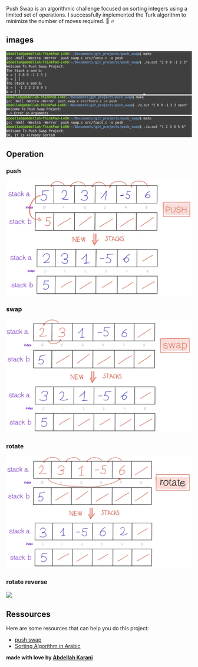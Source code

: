 
Push Swap is an algorithmic challenge focused on sorting integers using a limited set of operations. I successfully implemented the Turk algorithm to minimize the number of moves required. 🧩 🔥 

## images
<img src="imgs/img1.png">
<img src="imgs/img2.png">
<img src="imgs/img3.png">




## Operation
### push
<img src="imgs/push.png">

### swap
<img src="imgs/swap.png">

### rotate
<img src="imgs/rotate.png">

### rotate reverse
<img src="imgs/rotate_reverse.avif">



## Ressources
Here are some resources that can help you do this project: 
<ul>
  <li><a href="https://42-cursus.gitbook.io/guide/rank-02/push_swap">push swap</a></li>
  <li><a href="https://www.youtube.com/playlist?list=PLZpzLuUp9qXyWylaS9C8Z4uIKWZxQc3Cq">Sorting Algorithm in Arabic</a></li>
</ul>



**made with love by <a href="https://www.linkedin.com/in/abdellah-karani-965928294/">Abdellah Karani</a>**


